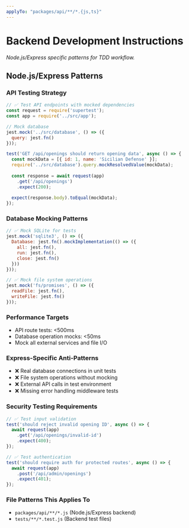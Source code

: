 ```yaml
---
applyTo: "packages/api/**/*.{js,ts}"
---
```


# Backend Development Instructions

*Node.js/Express specific patterns for TDD workflow.*

## Node.js/Express Patterns

### **API Testing Strategy**
```javascript
// ✅ Test API endpoints with mocked dependencies
const request = require('supertest');
const app = require('../src/app');

// Mock database
jest.mock('../src/database', () => ({
  query: jest.fn()
}));

test('GET /api/openings should return opening data', async () => {
  const mockData = [{ id: 1, name: 'Sicilian Defense' }];
  require('../src/database').query.mockResolvedValue(mockData);
  
  const response = await request(app)
    .get('/api/openings')
    .expect(200);
    
  expect(response.body).toEqual(mockData);
});
```

### **Database Mocking Patterns**
```javascript
// ✅ Mock SQLite for tests
jest.mock('sqlite3', () => ({
  Database: jest.fn().mockImplementation(() => ({
    all: jest.fn(),
    run: jest.fn(),
    close: jest.fn()
  }))
}));

// ✅ Mock file system operations
jest.mock('fs/promises', () => ({
  readFile: jest.fn(),
  writeFile: jest.fn()
}));
```

### **Performance Targets**
- API route tests: <500ms
- Database operation mocks: <50ms
- Mock all external services and file I/O

### **Express-Specific Anti-Patterns**
- ❌ Real database connections in unit tests
- ❌ File system operations without mocking
- ❌ External API calls in test environment
- ❌ Missing error handling middleware tests

### **Security Testing Requirements**
```javascript
// ✅ Test input validation
test('should reject invalid opening ID', async () => {
  await request(app)
    .get('/api/openings/invalid-id')
    .expect(400);
});

// ✅ Test authentication
test('should require auth for protected routes', async () => {
  await request(app)
    .post('/api/admin/openings')
    .expect(401);
});
```

### **File Patterns This Applies To**
- `packages/api/**/*.js` (Node.js/Express backend)
- `tests/**/*.test.js` (Backend test files)
